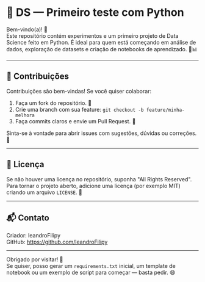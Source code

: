 # 🧪 DS — Primeiro teste com Python

Bem-vindo(a)! 👋  
Este repositório contém experimentos e um primeiro projeto de Data Science feito em Python. É ideal para quem está começando em análise de dados, exploração de datasets e criação de notebooks de aprendizado. 🐍📊

---



## 🤝 Contribuições
Contribuições são bem-vindas! Se você quiser colaborar:
1. Faça um fork do repositório. 🍴  
2. Crie uma branch com sua feature: `git checkout -b feature/minha-melhora`  
3. Faça commits claros e envie um Pull Request. 🔀

Sinta-se à vontade para abrir issues com sugestões, dúvidas ou correções. 🐞

---

## 🧾 Licença
Se não houver uma licença no repositório, suponha "All Rights Reserved". Para tornar o projeto aberto, adicione uma licença (por exemplo MIT) criando um arquivo `LICENSE`. 📜

---

## 📬 Contato
Criador: leandroFilipy  
GitHub: https://github.com/leandroFilipy

---

Obrigado por visitar! 🚀  
Se quiser, posso gerar um `requirements.txt` inicial, um template de notebook ou um exemplo de script para começar — basta pedir. 😄
